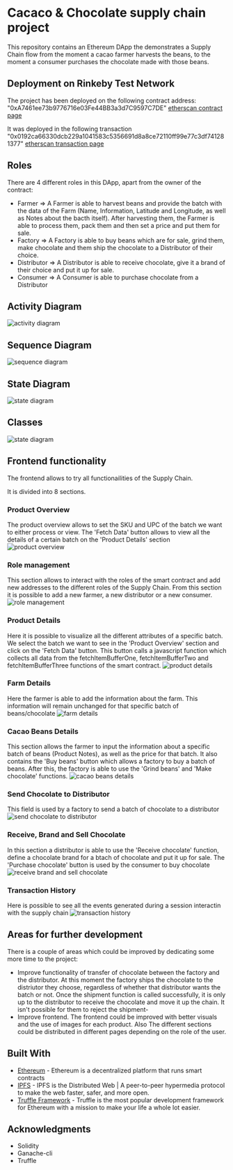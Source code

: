 # Cacaco & Chocolate supply chain project
This repository contains an Ethereum DApp the demonstrates a Supply Chain flow from the moment a cacao farmer harvests the beans, to the moment a consumer purchases the chocolate made with those beans.

## Deployment on Rinkeby Test Network

The project has been deployed on the following contract address:
"0xA7461ee73b9776716e03Fe44BB3a3d7C9597C7DE"
[etherscan contract page](https://rinkeby.etherscan.io/address/0xa7461ee73b9776716e03fe44bb3a3d7c9597c7de)

It was deployed in the following transaction
"0x0192ca66330dcb229a1041583c5356691d8a8ce72110ff99e77c3df741281377"
[etherscan transaction page](https://rinkeby.etherscan.io/tx/0x0192ca66330dcb229a1041583c5356691d8a8ce72110ff99e77c3df741281377)

## Roles
There are 4 different roles in this DApp, apart from the owner of the contract:
- Farmer => A Farmer is able to harvest beans and provide the batch with the data of the Farm (Name, Information, Latitude and Longitude, as well as Notes about the bacth itself). After harvesting them, the Farmer is able to process them, pack them and then set a price and put them for sale.
- Factory => A Factory is able to buy beans which are for sale, grind them, make chocolate and them ship the chocolate to a Distributor of their choice. 
- Distributor => A Distributor is able to receive chocolate, give it a brand of their choice and put it up for sale.
- Consumer => A Consumer is able to purchase chocolate from a Distributor

## Activity Diagram

![activity diagram](images/Supplychain-Activity.png)

## Sequence Diagram

![sequence diagram](images/Supplychain-Sequence.png)

## State Diagram

![state diagram](images/Supplychain-State.png)

## Classes

![state diagram](images/Supplychain-Data_Modelling.png)


## Frontend functionality
The frontend allows to try all functionailities of the Supply Chain. 

It is divided into 8 sections.

### Product Overview
The product overview allows to set the SKU and UPC of the batch we want to either process or view. The 'Fetch Data' button allows to view all the details of a certain batch on the 'Product Details' section
![product overview](images/frontend1.PNG)

### Role management
This section allows to interact with the roles of the smart contract and add new addresses to the different roles of the Supply Chain. From this section it is possible to add a new farmer, a new distributor or a new consumer.
![role management](images/frontend2.PNG)

### Product Details
Here it is possible to visualize all the different attributes of a specific batch. We select the batch we want to see in the 'Product Overview' section and click on the 'Fetch Data' button. This button calls a javascript function which collects all data from the fetchItemBufferOne, fetchItemBufferTwo and fetchItemBufferThree functions of the smart contract.
![product details](images/frontend3.PNG)

### Farm Details
Here the farmer is able to add the information about the farm. This information will remain unchanged for that specific batch of beans/chocolate
![farm details](images/frontend4.PNG)

### Cacao Beans Details
This section allows the farmer to input the information about a specific batch of beans (Product Notes), as well as the price for that batch.
It also contains the 'Buy beans' button which allows a factory to buy a batch of beans. After this, the factory is able to use the 'Grind beans' and 'Make chocolate' functions.
![cacao beans details](images/frontend5.PNG)

### Send Chocolate to Distributor
This field is used by a factory to send a batch of chocolate to a distributor
![send chocolate to distributor](images/frontend6.PNG)

### Receive, Brand and Sell Chocolate
In this section a distributor is able to use the 'Receive chocolate' function, define a chocolate brand for a btach of chocolate and put it up for sale.
The 'Purchase chocolate' button is used by the consumer to buy chocolate
![receive brand and sell chocolate](images/frontend7.PNG)

### Transaction History
Here is possible to see all the events generated during a session interactin with the supply chain
![transaction history](images/frontend8.PNG)

## Areas for further development
There is a couple of areas which could be improved by dedicating some more time to the project:
- Improve functionality of transfer of chocolate between the factory and the distributor. At this moment the factory ships the chocolate to the distriutor they choose, regardless of whether that distributor wants the batch or not. Once the shipment function is called successfully, it is only up to the distributor to receive the chocolate and move it up the chain. It isn't possible for them to reject the shipment-
- Improve frontend. The frontend could be improved with better visuals and the use of images for each product. Also The different sections could be distributed in different pages depending on the role of the user.

## Built With

* [Ethereum](https://www.ethereum.org/) - Ethereum is a decentralized platform that runs smart contracts
* [IPFS](https://ipfs.io/) - IPFS is the Distributed Web | A peer-to-peer hypermedia protocol
to make the web faster, safer, and more open.
* [Truffle Framework](http://truffleframework.com/) - Truffle is the most popular development framework for Ethereum with a mission to make your life a whole lot easier.

## Acknowledgments

* Solidity
* Ganache-cli
* Truffle
